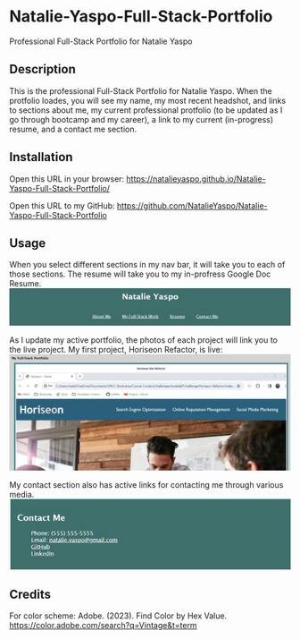 # Natalie-Yaspo-Full-Stack-Portfolio
Professional Full-Stack Portfolio for Natalie Yaspo

## Description

This is the professional Full-Stack Portfolio for Natalie Yaspo.
When the protfolio loades, you will see my name, my most recent headshot, and links to sections about me, my current professional protfolio (to be updated as I go through bootcamp and my career), a link to my current (in-progress) resume, and a contact me section.

## Installation

Open this URL in your browser: https://natalieyaspo.github.io/Natalie-Yaspo-Full-Stack-Portfolio/

Open this URL to my GitHub: https://github.com/NatalieYaspo/Natalie-Yaspo-Full-Stack-Portfolio

## Usage

When you select different sections in my nav bar, it will take you to each of those sections.  The resume will take you to my in-profress Google Doc Resume.
<img src="./Assets/images/Nav_Bar_Screenshot.jpg" alt="Nav Bar with Natalie Yaspo and links to About Me, My Full-Stack Work, Resume, and Contact Me">


As I update my active portfolio, the photos of each project will link you to the live project.  My first project, Horiseon Refactor, is live:
<img src="./Assets/images/Project_Portfolio_Links_Screenshot.jpg" alt="Horiseon Refactor project box with screentshot link of page">

My contact section also has active links for contacting me through various media.
<img src="./Assets/images/Contact_Me_Screenshot.jpg" alt="Contact Me section with links for Phone Number, Email, GitHub and LinkedIn">

## Credits

For color scheme:
Adobe. (2023). Find Color by Hex Value. https://color.adobe.com/search?q=Vintage&t=term
